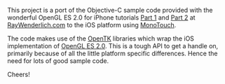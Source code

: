 This project is a port of the Objective-C sample code provided with the wonderful OpenGL ES 2.0 for iPhone tutorials [Part 1](http://www.raywenderlich.com/3664/opengl-es-2-0-for-iphone-tutorial) and [Part 2](http://www.raywenderlich.com/4404/opengl-es-2-0-for-iphone-tutorial-part-2-textures) at [RayWenderlich.com](http://raywenderlich.com) to the iOS platform using [MonoTouch](http://xamarin.com).

The code makes use of the [OpenTK](http://opentk.com) libraries which wrap the iOS implementation of [OpenGL ES 2.0](http://www.khronos.org/api/opengles/2_X).  This is a tough API to get a handle on, primarily because of all the little platform specific differences.  Hence the need for lots of good sample code.

Cheers!